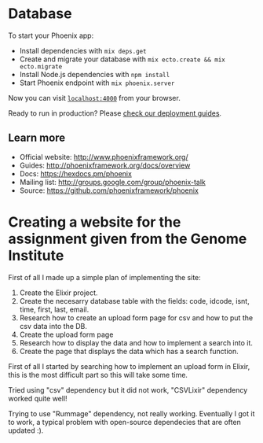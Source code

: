 # Database

To start your Phoenix app:

  * Install dependencies with `mix deps.get`
  * Create and migrate your database with `mix ecto.create && mix ecto.migrate`
  * Install Node.js dependencies with `npm install`
  * Start Phoenix endpoint with `mix phoenix.server`

Now you can visit [`localhost:4000`](http://localhost:4000) from your browser.

Ready to run in production? Please [check our deployment guides](http://www.phoenixframework.org/docs/deployment).

## Learn more

  * Official website: http://www.phoenixframework.org/
  * Guides: http://phoenixframework.org/docs/overview
  * Docs: https://hexdocs.pm/phoenix
  * Mailing list: http://groups.google.com/group/phoenix-talk
  * Source: https://github.com/phoenixframework/phoenix


# Creating a website for the assignment given from the Genome Institute

First of all I made up a simple plan of implementing the site:

1. Create the Elixir project.
2. Create the necesarry database table with the fields: code, idcode, isnt, time, first, last, email.
3. Research how to create an upload form page for csv and how to put the csv data into the DB.
4. Create the upload form page
5. Research how to display the data and how to implement a search into it.
6. Create the page that displays the data which has a search function.

First of all I started by searching how to implement an upload form in Elixir, this is the most difficult part so this will take some time.

Tried using "csv" dependency but it did not work, "CSVLixir" dependency worked quite well!

Trying to use "Rummage" dependency, not really working. Eventually I got it to work, a typical problem with open-source dependecies that are often updated :).

